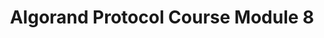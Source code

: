 ---
title: "Algorand Protocol Course Module 8"
description: "This module covers the essentials on getting started with development on the Algorand blockchain, including setting up the Algorand Sandbox, creating a basic dApp, creating a smart contract using PyTeal, create and opt in to ASAs on the Algorand TestNet and making trades on Tinyman and contributing to Liquidity Pools."
type: "course"
category: "Algorand Protocol Course,Algorand Components"
difficulty: "Intermediate"
summary: "The essentials to get started with development on Algorand blockchain"
file_path: ""
image: "https://assets-global.website-files.com/5e39e095596498a8b9624af1/5ffca6e3e0d8ad9231cc2af6_Portfolio-course---final.png"
link: "https://drive.google.com/file/d/1ibl7jDshjY4tJAr8H8xgf2S7bV_wZfQ1/view?usp=sharing"
status: "open"
---